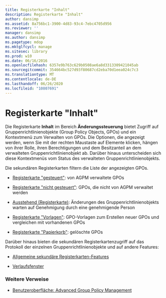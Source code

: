 ```yaml
---
title: Registerkarte "Inhalt"
description: Registerkarte "Inhalt"
author: dansimp
ms.assetid: 8a756bc1-3900-4d83-93c4-7ebc4705d956
ms.reviewer: ''
manager: dansimp
ms.author: dansimp
ms.pagetype: mdop
ms.mktglfcycl: manage
ms.sitesec: library
ms.prod: w10
ms.date: 06/16/2016
ms.openlocfilehash: 6357e9b763c629b0508ae6a8d3313309421045ab
ms.sourcegitcommit: 354664bc527d93f80687cd2eba70d1eea024c7c3
ms.translationtype: MT
ms.contentlocale: de-DE
ms.lasthandoff: 06/26/2020
ms.locfileid: "10807691"
---
```

# Registerkarte "Inhalt"


Die Registerkarte **Inhalt** im Bereich **Änderungssteuerung** bietet Zugriff auf Gruppenrichtlinienobjekte (Group Policy Objects, GPOs) und ein Kontextmenü zum Verwalten von GPOs. Die Optionen, die angezeigt werden, wenn Sie mit der rechten Maustaste auf Elemente klicken, hängen von ihrer Rolle, ihren Berechtigungen und dem Besitzanteil an dem verwalteten Gruppenrichtlinienobjekt ab. Darüber hinaus unterscheiden sich diese Kontextmenüs vom Status des verwalteten Gruppenrichtlinienobjekts.

Die sekundären Registerkarten filtern die Liste der angezeigten GPOs.

-   [Registerkarte "gesteuert"](controlled-tab.md): von AGPM verwaltete GPOs

-   [Registerkarte "nicht gesteuert"](uncontrolled-tab.md): GPOs, die nicht von AGPM verwaltet werden

-   [Ausstehend (Registerkarte)](pending-tab.md): Änderungen des Gruppenrichtlinienobjekts warten auf Genehmigung durch eine genehmigende Person

-   [Registerkarte "Vorlagen"](templates-tab.md): GPO-Vorlagen zum Erstellen neuer GPOs und vergleichen mit vorhandenen GPOs

-   [Registerkarte "Papierkorb"](recycle-bin-tab.md): gelöschte GPOs

Darüber hinaus bieten die sekundären Registerkartenzugriff auf das Protokoll der einzelnen Gruppenrichtlinienobjekte und auf andere Features:

-   [Allgemeine sekundäre Registerkarten-Features](common-secondary-tab-features.md)

-   [Verlaufsfenster](history-window.md)

### Weitere Verweise

-   [Benutzeroberfläche: Advanced Group Policy Management](user-interface-advanced-group-policy-management.md)

 

 





